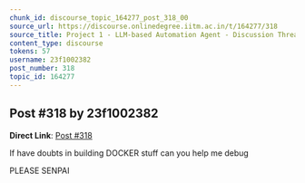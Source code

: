 ```yaml
---
chunk_id: discourse_topic_164277_post_318_00
source_url: https://discourse.onlinedegree.iitm.ac.in/t/164277/318
source_title: Project 1 - LLM-based Automation Agent - Discussion Thread [TDS Jan 2025]
content_type: discourse
tokens: 57
username: 23f1002382
post_number: 318
topic_id: 164277
---
```


## Post #318 by 23f1002382

**Direct Link**: [Post #318](https://discourse.onlinedegree.iitm.ac.in/t/164277/318)

If have doubts in building DOCKER stuff can you help me debug

PLEASE SENPAI
